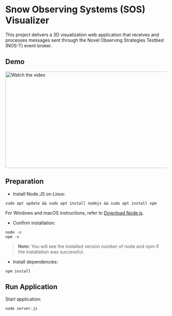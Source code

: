 # Snow Observing Systems (SOS) Visualizer

This project delivers a 3D visualization web application that receives and processes messages sent through the Novel Observing Strategies Testbed (NOS-T) event broker.

## Demo

<a href="https://www.youtube.com/watch?v=zKBMltZmC8g" target="_blank">
    <img src="https://img.youtube.com/vi/zKBMltZmC8g/hqdefault.jpg" alt="Watch the video" width="600" height="300">
</a>

## Preparation

- Install Node.JS on Linux:
```
sudo apt update && sudo apt install nodejs && sudo apt install npm
```

For Windows and macOS instructions, refer to [Download Node.js](https://nodejs.org/en/download/package-manager).

- Confirm installation:
```
node -v
npm -v
```
> **Note:** You will see the installed version number of node and npm if the installation was successful.

- Install dependencies:

```
npm install
```

## Run Application

Start application:

```
node server.js
```

